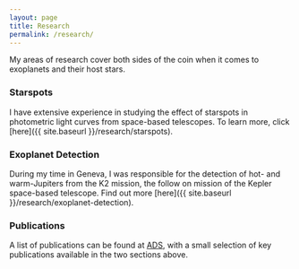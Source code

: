```yaml
---
layout: page
title: Research
permalink: /research/
---
```


My areas of research cover both sides of the coin when it comes to exoplanets and their host stars.

### Starspots
I have extensive experience in studying the effect of starspots in photometric light curves from space-based telescopes. To learn more, click [here]({{ site.baseurl }}/research/starspots).

### Exoplanet Detection
During my time in Geneva, I was responsible for the detection of hot- and warm-Jupiters from the K2 mission, the follow on mission of the Kepler space-based telescope. Find out more [here]({{ site.baseurl }}/research/exoplanet-detection).

### Publications

A list of publications can be found at [ADS](https://ui.adsabs.harvard.edu/public-libraries/yNm3bQfHR02zed4zQfDkgA), with a small selection of key publications available in the two sections above.

